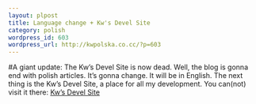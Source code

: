 ```yaml
--- 
layout: plpost
title: Language change + Kw's Devel Site
category: polish
wordpress_id: 603
wordpress_url: http://kwpolska.co.cc/?p=603
---
```

#A giant update: The Kw&#8217;s Devel Site is now dead.
Well, the blog is gonna end with polish articles. It&#8217;s gonna change. It will be in English. The next thing is the Kw&#8217;s Devel Site, a place for all my development. You can(not) visit it there: <a href="http://kwdevel.co.cc">Kw&#8217;s Devel Site</a>
